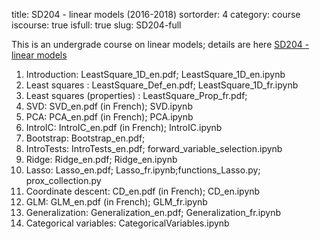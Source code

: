 title: SD204 - linear models (2016-2018)
sortorder: 4
category: course
iscourse: true
isfull: true
slug: SD204-full


This is an undergrade course on linear models; details are here [SD204 - linear models]()

1. Introduction: LeastSquare_1D_en.pdf; LeastSquare_1D_en.ipynb
1. Least squares : LeastSquare_Def_en.pdf; LeastSquare_1D_fr.ipynb
1. Least squares (properties) : LeastSquare_Prop_fr.pdf;
1. SVD: SVD_en.pdf (in French); SVD.ipynb
1. PCA: PCA_en.pdf (in French); PCA.ipynb
1. IntroIC: IntroIC_en.pdf (in French); IntroIC.ipynb
1. Bootstrap: Bootstrap_en.pdf;
1. IntroTests: IntroTests_en.pdf; forward_variable_selection.ipynb
1. Ridge: Ridge_en.pdf; Ridge_en.ipynb
1. Lasso: Lasso_en.pdf; Lasso_fr.ipynb;functions_Lasso.py; prox_collection.py
1. Coordinate descent: CD_en.pdf (in French); CD_en.ipynb
1. GLM: GLM_en.pdf (in French); GLM_fr.ipynb
1. Generalization: Generalization_en.pdf; Generalization_fr.ipynb
1. Categorical variables: CategoricalVariables.ipynb